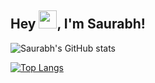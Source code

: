 ## Hey <img src="https://github.com/TheDudeThatCode/TheDudeThatCode/blob/master/Assets/Hi.gif" width="29">, I'm Saurabh!

![Saurabh's GitHub stats](https://github-readme-stats.vercel.app/api?username=saurabhsinghdhami&show_icons=true&theme=radical)

[![Top Langs](https://github-readme-stats.vercel.app/api/top-langs/?username=saurabhsinghdhami&layout=compact)](https://github.com/saurabhsinghdhami/github-readme-stats)

